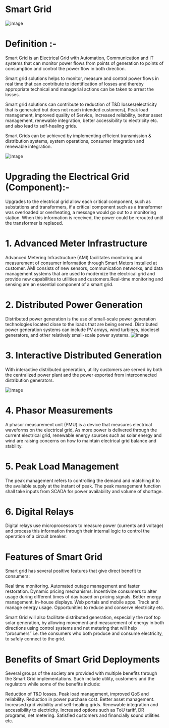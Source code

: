 # Smart Grid
![image](https://user-images.githubusercontent.com/66677660/160844402-28746ce6-0065-4c2c-86a2-1dfd6eb24ed7.png)

# Definition :-

Smart Grid is an Electrical Grid with Automation, Communication and IT systems that can monitor power flows from points of generation to points of consumption and control the power flow in both direction.

Smart grid solutions helps to monitor, measure and control power flows in real time that can contribute to identification of losses and thereby appropriate technical and managerial actions can be taken to arrest the losses.

Smart grid solutions can contribute to reduction of T&D losses(electricity that is generated but does not reach intended customers), Peak load management, improved quality of Service, increased reliability, better asset management, renewable integration, better accessibility to electricity etc. and also lead to self-healing grids.

Smart Grids can be achieved by implementing efficient transmission & distribution systems, system operations, consumer integration and renewable integration.

![image](https://user-images.githubusercontent.com/66677660/160844880-c139b9fe-67e4-4128-996d-37192730966c.png)

# Upgrading the Electrical Grid (Component):-

Upgrades to the electrical grid allow each critical component, such as substations and transformers, if a critical component such as a transformer was overloaded or overheating, a message would go out to a monitoring station. When this information is received, the power could be rerouted until the transformer is replaced.

# 1. Advanced Meter Infrastructure
Advanced Metering Infrastructure (AMI) facilitates monitoring and measurement of consumer information through Smart Meters installed at customer. AMI consists of new sensors, communication networks, and data management systems that are used to modernize the electrical grid and provide new capabilities to utilities and customers.Real-time monitoring and sensing are an essential component of a smart grid.

# 2. Distributed Power Generation
Distributed power generation is the use of small-scale power generation technologies located close to the loads that are being served. Distributed power generation systems can include PV arrays, wind turbines, biodiesel generators, and other relatively small-scale power systems. 
![image](https://user-images.githubusercontent.com/66677660/160866112-74cd7148-820a-4f75-aca5-f0314f168197.png)

# 3. Interactive Distributed Generation
With interactive distributed generation, utility customers are served by both the centralized power plant and the power exported from interconnected distribution generators.

![image](https://user-images.githubusercontent.com/66677660/160868482-6803edfa-d3ed-47dd-a748-45a541693bb0.png)

# 4. Phasor Measurements
A phasor measurement unit (PMU) is a device that measures electrical waveforms on the electrical grid, As more power is delivered through the current electrical grid, renewable energy sources such as solar energy and wind are raising concerns on how to maintain electrical grid balance and stability.

# 5. Peak Load Management
The peak management refers to controlling the demand and matching it to the available supply at the instant of peak. The peak management function shall take inputs from SCADA for power availability and volume of shortage.

# 6. Digital Relays
Digital relays use microprocessors to measure power (currents and voltage) and process this information through their internal logic to control the operation of a circuit breaker.

# Features of Smart Grid
Smart grid has several positive features that give direct benefit to consumers:

Real time monitoring.
Automated outage management and faster restoration.
Dynamic pricing mechanisms.
Incentivize consumers to alter usage during different times of day based on pricing signals.
Better energy management.
In-house displays.
Web portals and mobile apps.
Track and manage energy usage.
Opportunities to reduce and conserve electricity etc.

Smart Grid will also facilitate distributed generation, especially the roof top solar generation, by allowing movement and measurement of energy in both directions using control systems and net metering that will help “prosumers” i.e. the consumers who both produce and consume electricity, to safely connect to the grid.

# Benefits of Smart Grid Deployments
Several groups of the society are provided with multiple benefits through the Smart Grid implementations. Such include utility, customers and the regulators while some of the benefits include:

Reduction of T&D losses.
Peak load management, improved QoS and reliability.
Reduction in power purchase cost.
Better asset management.
Increased grid visibility and self-healing grids.
Renewable integration and accessibility to electricity.
Increased options such as ToU tariff, DR programs, net metering.
Satisfied customers and financially sound utilities etc.

